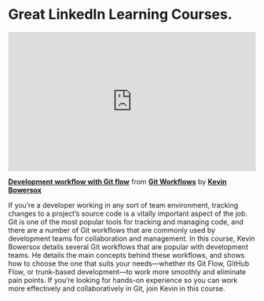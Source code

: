 <h1>Great LinkedIn Learning Courses.</h1>

<div style="position:relative;height:0;padding-bottom:56.25%"><iframe width="640" height="360" src="https://www.linkedin.com/learning/embed/git-workflows/development-workflow-with-git-flow?autoplay=false&claim=AQG8Zti3-0opdgAAAYKv2ILTvfBqHuAOzmsi0Iq8v8hXKpvv3MHDOwh0RaeumJwWtxqDfQZdjFoMA7lwVbmAhgzJooezidLPVtV-vwRMpsjzUoy2CR-HIeTrFfjw374qoEburxAyJaN74_kie1zP--PGjfsuPgvQpKJpjRB0WiwlkcYLD2lZleDP24oT6y99JHu-VYs_3qZeIuTkf_YWvgeQxNEI3NrSG0gLfOCagCYPLm6TNxxaaPy33GSK7nUAFo2gf3ZiiT800Cnc0g5K6v28Xui4KSXcawgLkmcvbbTOyJnCb-uT28h5oW7ZXFWQT1EAy9xmf-Ep1AjcJ4nlS3SnyjYgzAfTNdF9LJcLIMf3VmhAJJi6MFLtix7XCl8L9n9vF_ysl5ZDggGlkefEQvSIi6zr_fZMf0NDwoMsdKgYHI1bgFepfCkQs1hM1YyJqTawdgFgMY1GJsbaxb4-jHy2iPqFrQirRwkhGUyLMeX0feLcURxMqOKqErm8rFed2tRRsB1CZiR17eHOrQ1E159IXnV-KqXdLDhpMCP5bfkGXEMTL2S8qK-BCx0FPwFkasmXUhoLc9sqKT12DglqFzeupenjHi-taH6Kp-tYDgNNE5TvSd-631PllQst9zjhgvV2jUvBW_gtOq-U29UuZuNWkMt_EmrBUYfrVSI49FsoO942Z54Y_5U4uH3l2OUTDvoOVkgMAPpqtV9-XmKDPra81e2R9EgNXE6Yk9gZdbudCKymRsw9MTBQGr7SHfh__uonccuUyCuBQ9SMOT5uuJ_r3Zlu1cStuIrbPHxuXRNVzOMO7LssrQgwnB42Euf7EfSellI_HrJhg0S9kU8ssD2OcjKHiwnAMlI4M4jXFZNxXT8is-im7WsPOrEji5s4jxf-QY9nLN7J0lBmWqy9aljwHeoTzKuv2QH1jp-tOjQ59BwyjJIckoxxGbnIF2iGhoZi4_nFzubtZVZrOxW2ry9Zf4nVJXhxY81fPwSnlznGK2fOWW5A90J0E1jQe96P_IgKtwQsAzeFAKOlDHTpgaO5qVoV8aZZHiZkR4DVFhX6EAy-yX63sH_lvxsBuUXUs7qemw0H0F18o3lOCP29GTlhXN9umitBtcmzsSVe5TuHHIifhCKU1B1p3GeSbT3FB80zNqUapygBtQnQii8zMwkanj2aUhI0daIi031471TD90aVW9X56FGI&lipi=urn%3Ali%3Apage%3Ad_learning_content%3BhU0WpZGhSziHNLUtaJhqlA%3D%3D&licu" mozallowfullscreen="true" webkitallowfullscreen="true" allowfullscreen="true" frameborder="0" style="position:absolute;width:100%;height:100%;left:0"></iframe></div><p><strong><a href="https://www.linkedin.com/learning/git-workflows/development-workflow-with-git-flow?trk=embed_lil">Development workflow with Git flow</a></strong> from <strong><a href="https://www.linkedin.com/learning/git-workflows?trk=embed_lil">Git Workflows</a></strong> by <strong><a href="https://www.linkedin.com/learning/instructors/kevin-bowersox?trk=embed_lil">Kevin Bowersox</a></strong></p>

If you’re a developer working in any sort of team environment, tracking changes to a project’s source code is a vitally important aspect of the job. Git is one of the most popular tools for tracking and managing code, and there are a number of Git workflows that are commonly used by development teams for collaboration and management. In this course, Kevin Bowersox details several Git workflows that are popular with development teams. He details the main concepts behind these workflows, and shows how to choose the one that suits your needs—whether its Git Flow, GitHub Flow, or trunk-based development—to work more smoothly and eliminate pain points. If you’re looking for hands-on experience so you can work more effectively and collaboratively in Git, join Kevin in this course.
